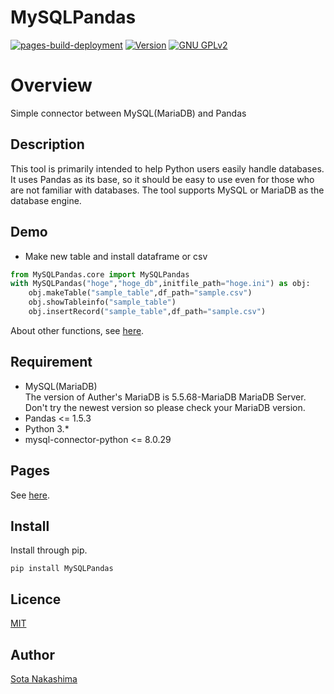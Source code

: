 MySQLPandas
============
[![pages-build-deployment](https://github.com/Sota-Nakashima/MySQLPandas/actions/workflows/pages/pages-build-deployment/badge.svg)](https://github.com/Sota-Nakashima/MySQLPandas/actions/workflows/pages/pages-build-deployment)
[![Version](https://img.shields.io/badge/stable-main-gree)](https://github.com/Sota-Nakashima/MySQLPandas)
[![GNU GPLv2](http://img.shields.io/badge/license-MIT-blue.svg?style=flat)](https://github.com/Sota-Nakashima/MySQLPandas/blob/main/LICENCE)
#  Overview
Simple connector between MySQL(MariaDB) and Pandas

## Description
This tool is primarily intended to help Python users easily handle databases.
It uses Pandas as its base, so it should be easy to use even for those who are not familiar with databases.
The tool supports MySQL or MariaDB as the database engine.
## Demo
* Make new table and install dataframe or csv
```python:tutoring.py
from MySQLPandas.core import MySQLPandas
with MySQLPandas("hoge","hoge_db",initfile_path="hoge.ini") as obj:
    obj.makeTable("sample_table",df_path="sample.csv")
    obj.showTableinfo("sample_table")
    obj.insertRecord("sample_table",df_path="sample.csv")
```

About other functions, see [here](https://sota-nakashima.github.io/MySQLPandas/MySQLPandas.html).
## Requirement
* MySQL(MariaDB)  
The version of Auther's MariaDB is 5.5.68-MariaDB MariaDB Server.  
Don't try the newest version so please check your MariaDB version.
* Pandas <= 1.5.3
* Python 3.*
* mysql-connector-python <= 8.0.29

## Pages
See [here](https://sota-nakashima.github.io/MySQLPandas/).
## Install
Install through pip.
```
pip install MySQLPandas
```

## Licence

[MIT](https://github.com/Sota-Nakashima/SSERAFIM/blob/main/LICENCE)

## Author

[Sota Nakashima](https://github.com/Sota-Nakashima)
